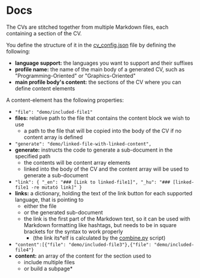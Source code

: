 # Docs

The CVs are stitched together from multiple Markdown files, each containing a section of the CV. 

You define the structure of it in the [cv_config.json](scripts/cv_config.json) file by defining the following:
* **language support:** the languages you want to support and their suffixes
* **profile name:** the name of the main body of a generated CV, such as "Programming-Oriented" or "Graphics-Oriented"
* **main profile body's content:** the sections of the CV where you can define content elements

A content-element has the following properties:
* `"file": "demo/included-file1"`
* **files:** relative path to the file that contains the content block we wish to use 
    * a path to the file that will be copied into the body of the CV if no content array is defined
* `"generate": "demo/linked-file-with-linked-content",`
* **generate:** instructs the code to generate a sub-document in the specified path
  * the contents will be content array elements
  * linked into the body of the CV and the content array will be used to generate a sub-document
* `"link": {
  "_en": "### [Link to linked-file1]",
  "_hu": "### [linked-file1 -re mutató link]"
  }`
* **links:** a dictionary, holding the text of the link button for each supported language, that is pointing to
    * either the file 
    * or the generated sub-document
    * the link is the first part of the Markdown text, so it can be used with Markdown formatting like hashtags, but needs to be in square brackets for the syntax to work properly 
      * (the link its*elf is calculated by the [combine.py](scripts/combine.py) script)
* `"content":[{"file": "demo/included-file3"},{"file": "demo/included-file4"}`
* **content:** an array of the content for the section used to
    * include multiple files
    * or build a subpage*